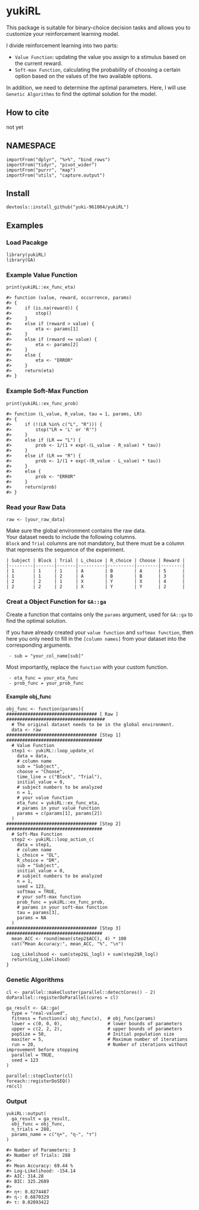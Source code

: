 # yukiRL
This package is suitable for binary-choice decision tasks and allows you to customize your reinforcement learning model.  

I divide reinforcement learning into two parts:

 - `Value Function`: updating the value you assign to a stimulus based on the current reward.  
 - `Soft-max Function`, calculating the probability of choosing a certain option based on the values of the two available options.

In addition, we need to determine the optimal parameters. Here, I will use `Genetic Algorithms` to find the optimal solution for the model.
## How to cite 
not yet

## NAMESPACE
```{r}
importFrom("dplyr", "%>%", "bind_rows")
importFrom("tidyr", "pivot_wider")
importFrom("purrr", "map")
importFrom("utils", "capture.output")
```

## Install
```{r}
devtools::install_github("yuki-961004/yukiRL") 
```

## Examples
### Load Pacakge
```{r}
library(yukiRL)
library(GA)
```
### Example Value Function
```{r}
print(yukiRL::ex_func_eta)

#> function (value, reward, occurrence, params) 
#> {
#>     if (is.na(reward)) {
#>         stop()
#>     }
#>     else if (reward > value) {
#>         eta <- params[1]
#>     }
#>     else if (reward <= value) {
#>         eta <- params[2]
#>     }
#>     else {
#>         eta <- "ERROR"
#>     }
#>     return(eta)
#> }
```

### Example Soft-Max Function
```{r}
print(yukiRL::ex_func_prob)

#> function (L_value, R_value, tau = 1, params, LR) 
#> {
#>     if (!(LR %in% c("L", "R"))) {
#>         stop("LR = 'L' or 'R'")
#>     }
#>     else if (LR == "L") {
#>         prob <- 1/(1 + exp(-(L_value - R_value) * tau))
#>     }
#>     else if (LR == "R") {
#>         prob <- 1/(1 + exp(-(R_value - L_value) * tau))
#>     }
#>     else {
#>         prob <- "ERROR"
#>     }
#>     return(prob)
#> }
```

### Read your Raw Data
```{r simulated data}
raw <- [your_raw_data]
```
Make sure the global environment contains the raw data.   
Your dataset needs to include the following columns.   
`Block` and `Trial` columns are not mandatory, but there must be a column that represents the sequence of the experiment.
```
| Subject | Block | Trial | L_choice | R_choice | Choose | Reward |
|---------|-------|-------|----------|----------|--------|--------|
| 1       | 1     | 1     | A        | B        | A      | 5      |
| 1       | 1     | 2     | A        | B        | B      | 3      |
| 2       | 2     | 1     | X        | Y        | X      | 4      |
| 2       | 2     | 2     | X        | Y        | Y      | 2      |
```

### Creat a Object Function for `GA::ga`
Create a function that contains only the `params` argument, used for `GA::ga` to find the optimal solution.  
  
If you have already created your `value function` and `softmax function`, then here you only need to fill in the `[column names]` from your dataset into the corresponding arguments.   
```
 - sub = "your_col_name[sub]"
```
Most importantly, replace the `function` with your custom function.
```
 - eta_func = your_eta_func  
 - prob_func = your_prob_func
 ```
#### Example obj_func
```{r}
obj_func <- function(params){
################################## [ Raw ] #####################################
  # The original dataset needs to be in the global environment.
  data <- raw
################################## [Step 1] ####################################
  # Value Function
  step1 <- yukiRL::loop_update_v(
    data = data, 
    # column name
    sub = "Subject",
    choose = "Choose",
    time_line = c("Block", "Trial"),
    initial_value = 0,
    # subject numbers to be analyzed
    n = 1,
    # your value function
    eta_func = yukiRL::ex_func_eta,
    # params in your value function
    params = c(params[1], params[2])
  ) 
################################## [Step 2] ####################################
  # Soft-Max Function
  step2 <- yukiRL::loop_action_c(
    data = step1,
    # column name
    L_choice = "DL",
    R_choice = "DR",
    sub = "Subject",
    initial_value = 0,
    # subject numbers to be analyzed
    n = 1,
    seed = 123,
    softmax = TRUE,
    # your soft-max function
    prob_func = yukiRL::ex_func_prob,  
    # params in your soft-max function
    tau = params[3],
    params = NA
  )
################################## [Step 3] ####################################  
  mean_ACC <- round(mean(step2$ACC), 4) * 100
  cat("Mean Accuracy:", mean_ACC, "%", "\n")
  
  Log_Likelihood <- sum(step2$L_logl) + sum(step2$R_logl)
  return(Log_Likelihood)
}
```

### Genetic Algorithms
```{r}
cl <- parallel::makeCluster(parallel::detectCores() - 2)
doParallel::registerDoParallel(cores = cl)

ga_result <- GA::ga(
  type = "real-valued",
  fitness = function(x) obj_func(x),  # obj_func(params)
  lower = c(0, 0, 0),                 # lower bounds of parameters
  upper = c(2, 2, 2),                 # upper bounds of parameters
  popSize = 50,                       # Initial population size
  maxiter = 5,                        # Maximum number of iterations
  run = 20,                           # Number of iterations without improvement before stopping
  parallel = TRUE,          
  seed = 123                
)

parallel::stopCluster(cl)
foreach::registerDoSEQ()
rm(cl)
```

### Output
```{r}
yukiRL::output(
  ga_result = ga_result, 
  obj_func = obj_func,
  n_trials = 288,
  params_name = c("η+", "η-", "τ")
)

#> Number of Parameters: 3 
#> Number of Trials: 288 
#> 
#> Mean Accuracy: 69.44 %  
#> Log-Likelihood: -154.14  
#> AIC: 314.28  
#> BIC: 325.2689  
#> 
#> η+: 0.8274487   
#> η-: 0.6870329   
#> τ: 0.02093422   
```